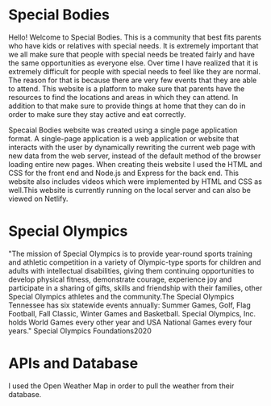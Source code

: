 # Special Bodies

Hello! Welcome to Special Bodies. This is a community that best fits parents who have kids or relatives with special needs. It is extremely important that we all make sure that people with special needs be treated fairly and have the same opportunities as everyone else. Over time I have realized that it is extremely difficult for people with special needs to feel like they are normal. The reason for that is because there are very few events that they are able to attend. This website is a platform to make sure that parents have the resources to find the locations and areas in which they can attend. In addition to that make sure to provide things at home that they can do in order to make sure they stay active and eat correctly.

Specaial Bodies website was created using a single page application format. A single-page application is a web application or website that interacts with the user by dynamically rewriting the current web page with new data from the web server, instead of the default method of the browser loading entire new pages. When creating theis website I used the HTML and CSS for the front end and Node.js and Express for the back end. This website also includes videos which were implemented by HTML and CSS as well.This website is currently running on the local server and can also be viewed on Netlify.



# Special Olympics 

"The mission of Special Olympics is to provide year-round sports training and athletic competition in a variety of Olympic-type sports for children and adults with intellectual disabilities, giving them continuing opportunities to develop physical fitness, demonstrate courage, experience joy and participate in a sharing of gifts, skills and friendship with their families, other Special Olympics athletes and the community.The Special Olympics Tennessee has six statewide events annually: Summer Games, Golf, Flag Football, Fall Classic, Winter Games and Basketball. Special Olympics, Inc. holds World Games every other year and USA National Games every four years." 
                                                                                                                               Special Olympics Foundations2020

# APIs and Database
 I used the Open Weather Map in order to pull the weather from their database.
